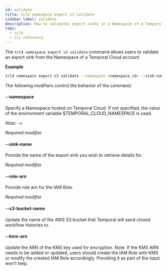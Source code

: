 ```yaml
---
id: validate
title: tcld namespace export s3 validate
sidebar_label: validate
description: How to validates export sinks in a Namespace of a Temporal Cloud account using tcld.
tags:
  - tcld
  - cli reference
---
```


The `tcld namespace export s3 validate` command allows users to validate an export sink from the Namespace of a Temporal Cloud account.

**Example**

```bash
tcld namespace export s3 validate --namespace <namespace_id> --sink-name <sink_name> --s3-bucket-name <bucket_name> --role-arn <role_arn>
```

The following modifiers control the behavior of the command.

#### --namespace

Specify a Namespace hosted on Temporal Cloud.
If not specified, the value of the environment variable $TEMPORAL_CLOUD_NAMESPACE is used.

Alias: `-n`

_Required modifier_

#### --sink-name

Provide the name of the export sink you wish to retrieve details for.

_Required modifier_

#### --role-arn

Provide role arn for the IAM Role.

_Required modifier_

#### --s3-bucket-name

Update the name of the AWS S3 bucket that Temporal will send closed workflow histories to.

#### --kms-arn

Update the ARN of the KMS key used for encryption. Note: If the KMS ARN needs to be added or updated, users should create the IAM Role with KMS or modify the created IAM Role accordingly. Providing it as part of the input won't help.
